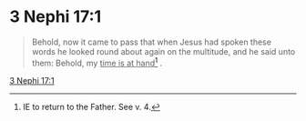 # 3 Nephi 17:1

> Behold, now it came to pass that when Jesus had spoken these words he looked round about again on the multitude, and he said unto them: Behold, my <u>time is at hand</u>[^a] .

[3 Nephi 17:1](https://www.churchofjesuschrist.org/study/scriptures/bofm/3-ne/17?lang=eng&id=p1#p1)


[^a]: IE to return to the Father. See v. 4.
